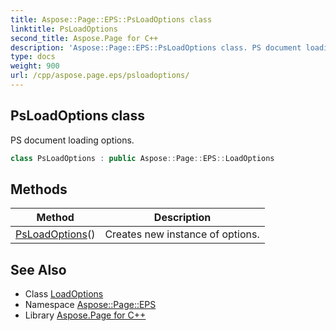 ```yaml
---
title: Aspose::Page::EPS::PsLoadOptions class
linktitle: PsLoadOptions
second_title: Aspose.Page for C++
description: 'Aspose::Page::EPS::PsLoadOptions class. PS document loading options in C++.'
type: docs
weight: 900
url: /cpp/aspose.page.eps/psloadoptions/
---
```

## PsLoadOptions class


PS document loading options.

```cpp
class PsLoadOptions : public Aspose::Page::EPS::LoadOptions
```

## Methods

| Method | Description |
| --- | --- |
| [PsLoadOptions](./psloadoptions/)() | Creates new instance of options. |
## See Also

* Class [LoadOptions](../loadoptions/)
* Namespace [Aspose::Page::EPS](../)
* Library [Aspose.Page for C++](../../)
